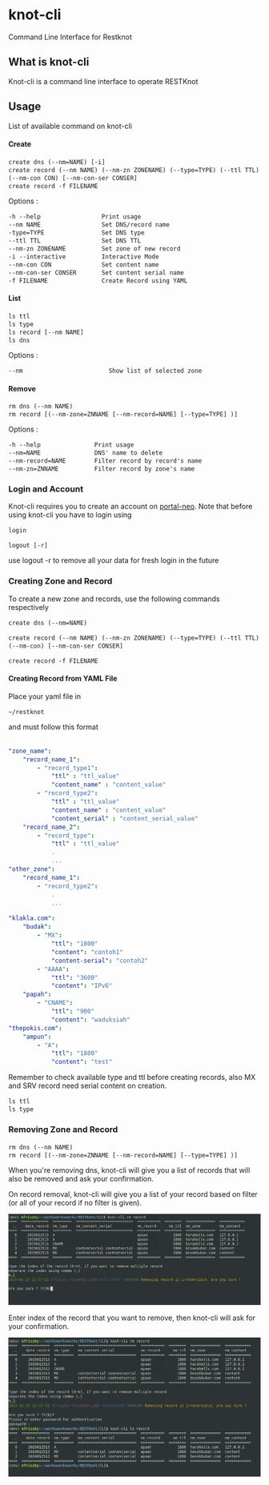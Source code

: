# knot-cli




Command Line Interface for Restknot


## What is knot-cli


Knot-cli is a command line interface to operate RESTKnot



## Usage

List of available command on knot-cli

#### Create
```
create dns (--nm=NAME) [-i]
create record (--nm NAME) (--nm-zn ZONENAME) (--type=TYPE) (--ttl TTL) (--nm-con CON) [--nm-con-ser CONSER] 
create record -f FILENAME
```

Options : 
```
-h --help                 Print usage
--nm NAME                 Set DNS/record name
-type=TYPE                Set DNS type
--ttl TTL                 Set DNS TTL 
--nm-zn ZONENAME          Set zone of new record
-i --interactive          Interactive Mode
--nm-con CON              Set content name
--nm-con-ser CONSER       Set content serial name
-f FILENAME               Create Record using YAML
```

#### List

```
ls ttl
ls type
ls record [--nm NAME]
ls dns
```

Options : 

```
--nm                        Show list of selected zone

```

#### Remove
```
rm dns (--nm NAME)
rm record [(--nm-zone=ZNNAME [--nm-record=NAME] [--type=TYPE] )]

```

<a name="Filter"></a>Options : 
```
-h --help               Print usage
--nm=NAME               DNS' name to delete
--nm-record=NAME        Filter record by record's name
--nm-zn=ZNNAME          Filter record by zone's name
```

### Login and Account
Knot-cli requires you to create an account on [portal-neo](https://portal.neo.id/). Note that before using knot-cli you have to login using

```
login
```
```
logout [-r]
```

use logout -r to remove all your data for fresh login in the future


### Creating Zone and Record

To create a new zone and records, use the following commands respectively 

```
create dns (--nm=NAME)
```
```
create record (--nm NAME) (--nm-zn ZONENAME) (--type=TYPE) (--ttl TTL) (--nm-con) [--nm-con-ser CONSER]
```
```
create record -f FILENAME
```

#### Creating Record  from YAML File

Place your yaml file in
```
~/restknot
```

and must follow this format
```yaml

"zone_name":
    "record_name_1":
        - "record_type1":
            "ttl" : "ttl_value"
            "content_name" : "content_value"
        - "record_type2":
            "ttl" : "ttl_value"
            "content_name" : "content_value"
            "content_serial" : "content_serial_value"
    "record_name_2":
        - "record_type":
            "ttl" : "ttl_value"
            .
            ...
"other_zone":
    "record_name_1":
        - "record_type2":
            .
            ...

```


```yaml
"klakla.com":
    "budak":
        - "MX":
            "ttl": "1800"
            "content": "contoh1"
            "content-serial": "contoh2"
        - "AAAA":
            "ttl": "3600"
            "content": "IPv6"
    "papah":
        - "CNAME":
            "ttl": "900"
            "content": "waduksiah"
"thepokis.com":
    "ampun":
        - "A":
            "ttl": "1800"
            "content": "test"

```


Remember to check available type and ttl before creating records, also MX and SRV record need serial content on creation. 


```
ls ttl
ls type
```



### Removing Zone and Record

```
rm dns (--nm NAME)
rm record [(--nm-zone=ZNNAME [--nm-record=NAME] [--type=TYPE] )]
```

When you're removing dns, knot-cli will give you a list of records that will also be removed and ask your confirmation.

On record removal, knot-cli will give you a list of your record based on filter (or all of your record if no filter is given). 

![knot-cli rm1](https://github.com/riszkymf/RESTKnot/blob/devel/CLI/docs/img/rm1.jpg "Record removal")

Enter index of the record that you want to remove, then knot-cli will ask for your confirmation.

![knot-cli rm2](https://github.com/riszkymf/RESTKnot/blob/devel/CLI/docs/img/rm2.jpg "Record removal 2")


